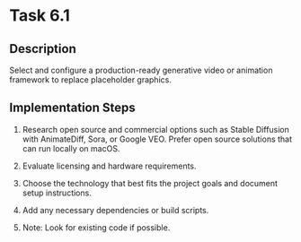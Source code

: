 # Task 6.1

## Description
Select and configure a production-ready generative video or animation framework to replace placeholder graphics.

## Implementation Steps
1. Research open source and commercial options such as Stable Diffusion with AnimateDiff, Sora, or Google VEO. Prefer open source solutions that can run locally on macOS.

2. Evaluate licensing and hardware requirements.

3. Choose the technology that best fits the project goals and document setup instructions.

4. Add any necessary dependencies or build scripts.

5. Note: Look for existing code if possible.

